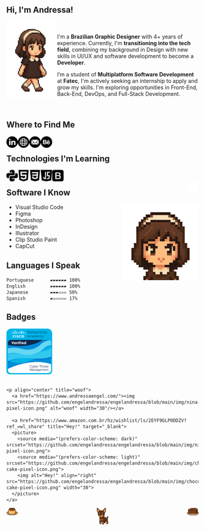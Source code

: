 ## Hi, I'm Andressa! 



<img align='left' src="https://github.com/engelandressa/engelandressa/blob/main/img/pixel-walking.gif" height="200" >

   &nbsp;&nbsp;
<p>I'm a <b>Brazilian Graphic Designer</b> with 4+ years of experience. Currently, I'm <b>transitioning into the tech field</b>, combining my background in Design with new skills in UI/UX and software development to become a <b>Developer</b>. </p>
<p>I’m a student of <b>Multiplatform Software Development</b> at <b>Fatec</b>, I'm actively seeking an internship to apply and grow my skills. I'm exploring opportunities in Front-End, Back-End, DevOps, and Full-Stack Development.</p>
   &nbsp;&nbsp;

## Where to Find Me

&nbsp;&nbsp;
<a href="https://www.linkedin.com/in/andressa-engel/" title="Follow Andressa Engel on LinkedIn" target="_blank">
  <picture>
    <source media="(prefers-color-scheme: dark)" srcset="https://github.com/engelandressa/engelandressa/blob/main/img/linkedin-icon-white.png">
    <source media="(prefers-color-scheme: light)" srcset="https://github.com/engelandressa/engelandressa/blob/main/img/linkedin-icon.png">
    <img alt="Follow Andressa Engel on LinkedIn" align="left" src="https://github.com/engelandressa/engelandressa/blob/main/img/linkedin-icon.png" width="30">
  </picture>
</a>
&nbsp;
<a href="https://www.andressaengel.com/" title="Check Out Andressa Engel's Website - Portfolio" target="_blank">
  <picture>
    <source media="(prefers-color-scheme: dark)" srcset="https://github.com/engelandressa/engelandressa/blob/main/img/web-icon-white.png">
    <source media="(prefers-color-scheme: light)" srcset="https://github.com/engelandressa/engelandressa/blob/main/img/web-icon.png">
    <img alt="Check Out Andressa Engel's Website - Portfolio" align="left" src="https://github.com/engelandressa/engelandressa/blob/main/img/web-icon.png" width="30">
  </picture>
</a>
&nbsp;
<a href="mailto:engelandressa@hotmail.com" title="Mail to: engelandressa@hotmail.com" target="_blank">
  <picture>
    <source media="(prefers-color-scheme: dark)" srcset="https://github.com/engelandressa/engelandressa/blob/main/img/email-icon-white.png">
    <source media="(prefers-color-scheme: light)" srcset="https://github.com/engelandressa/engelandressa/blob/main/img/email-icon.png">
    <img alt="Mail to: engelandressa@hotmail.com" align="left" src="https://github.com/engelandressa/engelandressa/blob/main/img/email-icon.png" width="30">
  </picture>
</a>
&nbsp;
<a href="https://www.behance.net/engelandressa" title="Follow Andressa Engel on Behance" target="_blank">
  <picture>
    <source media="(prefers-color-scheme: dark)" srcset="https://github.com/engelandressa/engelandressa/blob/main/img/behance-icon-white.png">
    <source media="(prefers-color-scheme: light)" srcset="https://github.com/engelandressa/engelandressa/blob/main/img/behance-icon.png">
    <img alt="Follow Andressa Engel on Behance" align="left" src="https://github.com/engelandressa/engelandressa/blob/main/img/behance-icon.png" width="30">
  </picture>
</a>
&nbsp;

## Technologies I'm Learning

&nbsp;&nbsp;
<a href="https://www.linkedin.com/in/andressa-engel/" title="Python - Basic" target="_blank">
  <picture>
    <source media="(prefers-color-scheme: dark)" srcset="https://github.com/engelandressa/engelandressa/blob/main/img/python-icon-white.png">
    <source media="(prefers-color-scheme: light)" srcset="https://github.com/engelandressa/engelandressa/blob/main/img/python-icon.png">
    <img alt="Python - Basic" align="left" src="https://github.com/engelandressa/engelandressa/blob/main/img/python-icon.png" width="30">
  </picture>
</a>
&nbsp;
<a href="https://www.linkedin.com/in/andressa-engel/" title="HTML - Basic" target="_blank">
  <picture>
    <source media="(prefers-color-scheme: dark)" srcset="https://github.com/engelandressa/engelandressa/blob/main/img/html-icon-white.png">
    <source media="(prefers-color-scheme: light)" srcset="https://github.com/engelandressa/engelandressa/blob/main/img/html-icon.png">
    <img alt="HTML - Basic" align="left" src="https://github.com/engelandressa/engelandressa/blob/main/img/html-icon.png" width="30">
  </picture>
</a>
&nbsp;
<a href="https://www.linkedin.com/in/andressa-engel/" title="CSS - Basic" target="_blank">
  <picture>
    <source media="(prefers-color-scheme: dark)" srcset="https://github.com/engelandressa/engelandressa/blob/main/img/css-3-icon-white.png">
    <source media="(prefers-color-scheme: light)" srcset="https://github.com/engelandressa/engelandressa/blob/main/img/css-3-icon.png">
    <img alt="CSS - Basic" align="left" src="https://github.com/engelandressa/engelandressa/blob/main/img/css-3-icon.png" width="30">
  </picture>
</a>
&nbsp;
<a href="https://www.linkedin.com/in/andressa-engel/" title="JavaScript - Basic" target="_blank">
  <picture>
    <source media="(prefers-color-scheme: dark)" srcset="https://github.com/engelandressa/engelandressa/blob/main/img/java-script-icon-white.png">
    <source media="(prefers-color-scheme: light)" srcset="https://github.com/engelandressa/engelandressa/blob/main/img/java-script-icon.png">
    <img alt="JavaScript - Basic" align="left" src="https://github.com/engelandressa/engelandressa/blob/main/img/java-script-icon.png" width="30">
  </picture>
</a>
&nbsp;
<a href="https://www.linkedin.com/in/andressa-engel/" title="Bootstrap - Basic" target="_blank">
  <picture>
    <source media="(prefers-color-scheme: dark)" srcset="https://github.com/engelandressa/engelandressa/blob/main/img/bootstrap-icon-white.png">
    <source media="(prefers-color-scheme: light)" srcset="https://github.com/engelandressa/engelandressa/blob/main/img/bootstrap-icon.png">
    <img alt="Bootstrap - Basic" align="left" src="https://github.com/engelandressa/engelandressa/blob/main/img/bootstrap-icon.png" width="30">
  </picture>
</a>
&nbsp;


  <a href="https://www.amazon.com.br/hz/wishlist/ls/3GW3ZLJ2VJ572?ref_=wl_share" title="" target="_blank">
  <picture>
    <source media="(prefers-color-scheme: dark)" srcset="https://github.com/engelandressa/engelandressa/blob/main/img/transparent-1x1.png">
    <source media="(prefers-color-scheme: light)" srcset="https://github.com/engelandressa/engelandressa/blob/main/img/transparent-1x1.png">
    <img alt="" align="right" src="https://github.com/engelandressa/engelandressa/blob/main/img/transparent-1x1.png" width="30">
  </picture>
</a>

## Software I Know

<img align='right' src="https://github.com/engelandressa/engelandressa/blob/main/img/pixel-bust.gif" height="200" >

- Visual Studio Code
- Figma
- Photoshop
- InDesign
- Illustrator
- Clip Studio Paint
- CapCut

## Languages I Speak

```text
Portuguese      ▰▰▰▰▰▰ 100%
English         ▰▰▰▰▰▰ 100%
Japanese        ▰▰▰▱▱▱ 50% 
Spanish         ▰▱▱▱▱▱ 17% 
```
## Badges

<p align="left" title="Cyber Threat Management">
  <a href="https://www.credly.com/badges/b57f3075-ad46-49c6-b6d7-036299fbf854/public_url"><img src="https://github.com/engelandressa/engelandressa/blob/main/img/cyber-threat-management.png" alt="Cyber Threat Management" width="120"/></a>

##

```text
<p align="center" title="woof">
  <a href="https://www.andressaengel.com/"><img src="https://github.com/engelandressa/engelandressa/blob/main/img/nina-pixel-icon.png" alt="woof" width="30"/></a>

  <a href="https://www.amazon.com.br/hz/wishlist/ls/2EYF9GLP0DDZV?ref_=wl_share" title="Hey!" target="_blank">
  <picture>
    <source media="(prefers-color-scheme: dark)" srcset="https://github.com/engelandressa/engelandressa/blob/main/img/nina-pixel-icon.png">
    <source media="(prefers-color-scheme: light)" srcset="https://github.com/engelandressa/engelandressa/blob/main/img/chocolate-cake-pixel-icon.png">
    <img alt="Hey!" align="right" src="https://github.com/engelandressa/engelandressa/blob/main/img/chocolate-cake-pixel-icon.png" width="30">
  </picture>
</a>
```
   
<p align="center" title="woof">
  <a href="https://www.andressaengel.com/"><img src="https://github.com/engelandressa/engelandressa/blob/main/img/nina-pixel-icon.png" alt="woof" width="30"/></a>

  <a href="https://www.amazon.com.br/hz/wishlist/ls/2EYF9GLP0DDZV?ref_=wl_share" title="Hey!" target="_blank">
  <picture>
    <source media="(prefers-color-scheme: dark)" srcset="https://github.com/engelandressa/engelandressa/blob/main/img/nina-pixel-icon.png">
    <source media="(prefers-color-scheme: light)" srcset="https://github.com/engelandressa/engelandressa/blob/main/img/chocolate-cake-pixel-icon.png">
    <img alt="Hey!" align="right" src="https://github.com/engelandressa/engelandressa/blob/main/img/chocolate-cake-pixel-icon.png" width="30">
  </picture>
</a>

  <a href="https://www.andressaengel.com/" title="Hey!" target="_blank">
  <picture>
    <source media="(prefers-color-scheme: dark)" srcset="https://github.com/engelandressa/engelandressa/blob/main/img/nina-pixel-icon.png">
    <source media="(prefers-color-scheme: light)" srcset="https://github.com/engelandressa/engelandressa/blob/main/img/pudding-pixel-icon.png">
    <img alt="Hey!" align="left" src="https://github.com/engelandressa/engelandressa/blob/main/img/pudding-pixel-icon.png" width="30">
  </picture>
</a>

<!-- 
<p align="left">
<a href="https://www.andressaengel.com/"><img src="https://github.com/engelandressa/engelandressa/blob/main/nina-pixel-icon.png" alt="Nina" width="20"/></a><h1>Hi, I'm Andressa!</h1>
</p>
<img align="left" src="https://github.com/engelandressa/engelandressa/blob/main/coffee-pixel-icon.png" height="50" ><h1>Hi, I'm Andressa!</h1>



# Hi, I'm Andressa!

<table>
  <tr>
    <td>
      <img src="https://github.com/engelandressa/engelandressa/blob/main/pixel-walking.gif" alt="Pixel Art Walking" width="150"/>
    </td>
    <td>
     <p>I'm a <b>Brazilian Graphic Designer</b> with almost 4 years of experience. </p>
      <p>Currently, I'm <b>transitioning into the tech field</b>, combining my background in visual design with new skills in UI/UX and software development. </p>
      <p>I’ve recently started a degree in <b>Multiplatform Software Development</b> at <b>Fatec</b>, and I am actively looking for an internship to apply and grow my skills in a professional environment.</p>
    </td>
  </tr>
</table>
-->



<!--

<p align="center">
  <a href="https://www.andressaengel.com/">Andressa Engel</a> | Graphic Designer | Developer In Progress | 2025 .
</p>


<div>
  [<img src="https://github.com/engelandressa/engelandressa/blob/main/coffee-pixel-icon.png" height="20em" align="left" alt="Follow Andressa Engel on LinkedIn" title="Follow Andressa Engel on LinkedIn"/>](https://www.linkedin.com/in/andressa-engel/)<h1>Oi Teste</h1>
</div>

<div class="container">
  <img class="image" src="https://github.com/engelandressa/engelandressa/blob/main/coffee-pixel-icon.png" alt="Descrição da imagem" width="50" height="50">
  <p>Este é o texto que ficará ao lado da imagem.</p>
</div>

<img align='left' src="https://github.com/engelandressa/engelandressa/blob/main/coffee-pixel-icon.png" height="25" >

<p><h1>Hi, I'm Andressa!</h1></p>

 &nbsp;&nbsp;
<p>I'm a <b>Brazilian Graphic Designer</b> with 4+ years of experience. </p>
<p>Currently, I'm <b>transitioning into the tech field</b>, combining my background in visual design with new skills in UI/UX and software development. </p>
<p>I’ve recently started a degree in <b>Multiplatform Software Development</b> at <b>Fatec</b>, and I am actively looking for an internship to apply and grow my skills in a professional environment.</p>
   &nbsp;&nbsp;

**engelandressa/engelandressa** is a ✨ _special_ ✨ repository because its `README.md` (this file) appears on your GitHub profile.

Here are some ideas to get you started:

- 🔭 I’m currently working on ...
- 🌱 I’m currently learning ...
- 👯 I’m looking to collaborate on ...
- 🤔 I’m looking for help with ...
- 💬 Ask me about ...
- 📫 How to reach me: ...
- 😄 Pronouns: ...
- ⚡ Fun fact: ...




- <b>LinkedIn:</b> [Andressa Engel](https://www.linkedin.com/in/andressa-engel/)
- <b>Website:</b> [Portfolio Website](https://www.andressaengel.com/)


## Where To Find Me

   &nbsp;&nbsp;
 [<img src="https://github.com/engelandressa/engelandressa/blob/main/linkedin-icon.png" height="30em" align="center" alt="Follow Andressa Engel on LinkedIn" title="Follow Andressa Engel on LinkedIn"/>](https://www.linkedin.com/in/andressa-engel/)
   &nbsp;&nbsp;
 [<img src="https://github.com/engelandressa/engelandressa/blob/main/web-icon.png" height="30em" align="center" alt="Check Out Andressa Engel's Website - Portfolio" title="Check Out Andressa Engel's Website - Portfolio"/>](https://www.andressaengel.com/)
 &nbsp;&nbsp;
 [<img src="https://github.com/engelandressa/engelandressa/blob/main/email-icon.png" height="30em" align="center" alt="Mail to Andressa Engel" title="Mail to Andressa Engel"/>](mailto:engelandressa@hotmail.com)
 &nbsp;&nbsp;
 [<img src="https://github.com/engelandressa/engelandressa/blob/a8827231f5ca72001a852665a4dfcaad02728851/behance-icon.png" height="30em" align="center" alt="Follow Andressa Engel on Behance" title="Follow Andressa Engel on Behance"/>](https://www.behance.net/engelandressa)

 ## Technologies I'm Learning

 &nbsp;&nbsp;
 [<img src="https://github.com/engelandressa/engelandressa/blob/main/html-icon.png" height="30em" align="center" alt="HTML 5" title="HTML 5"/>](https://www.linkedin.com/in/andressa-engel/)
 &nbsp;&nbsp;
 [<img src="https://github.com/engelandressa/engelandressa/blob/main/css-3-icon.png" height="30em" align="center" alt="CSS 3" title="CSS 3"/>](https://www.linkedin.com/in/andressa-engel/)
 &nbsp;&nbsp;
 [<img src="https://github.com/engelandressa/engelandressa/blob/main/java-script-icon.png" height="30em" align="center" alt="Javascript" title="Javascript"/>](https://www.linkedin.com/in/andressa-engel/)
 &nbsp;&nbsp;
 [<img src="https://github.com/engelandressa/engelandressa/blob/main/python-icon.png" height="30em" align="center" alt="Python" title="Python"/>](https://www.linkedin.com/in/andressa-engel/)
 &nbsp;&nbsp;

 
<p align="center">
  <img src="https://github.com/engelandressa/engelandressa/blob/main/nina-pixel-icon.png" alt="Nina" width="30"/>
</p>


-->
